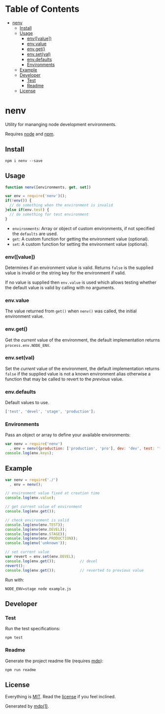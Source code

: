 Table of Contents
=================

* [nenv](#nenv)
  * [Install](#install)
  * [Usage](#usage)
    * [env([value])](#envvalue)
    * [env.value](#envvalue)
    * [env.get()](#envget)
    * [env.set(val)](#envsetval)
    * [env.defaults](#envdefaults)
    * [Environments](#environments)
  * [Example](#example)
  * [Developer](#developer)
    * [Test](#test)
    * [Readme](#readme)
  * [License](#license)

nenv
====

Utility for mananging node development environments.

Requires [node](http://nodejs.org) and [npm](http://www.npmjs.org).

## Install

```
npm i nenv --save
```

## Usage

```javascript
function nenv([environments, get, set])
```

```javascript
var env = require('nenv')();
if(!env()) {
  // do something when the environment is invalid
}else if(env.test) {
  // do something for test environment
}
```

* `environments`: Array or object of custom environments, if not specified the `defaults` are used.
* `get`: A custom function for getting the environment value (optional).
* `set`: A custom function for setting the environment value (optional).

### env([value])

Determines if an environment value is valid. Returns `false` is the supplied value is invalid or the string key for the environment if valid.

If no value is supplied then `env.value` is used which allows testing whether the default value is valid by calling with no arguments.

### env.value

The value returned from `get()` when `nenv()` was called, the initial environment value.

### env.get()

Get the *current* value of the environment, the default implementation returns `process.env.NODE_ENV`.

### env.set(val)

Set the *current* value of the environment, the default implementation returns `false` if the supplied value is not a known environment alias otherwise a function that may be called to revert to the *previous* value.

### env.defaults

Default values to use.

```javascript
['test', 'devel', 'stage', 'production'];
```

### Environments

Pass an object or array to define your available environments:

```javascript
var nenv = require('nenv')
  , env = nenv({production: ['production', 'pro'], dev: 'dev', test: 'test'});
console.log(env.keys);
```

## Example

```javascript
var nenv = require('./')
  , env = nenv();

// environment value fixed at creation time
console.log(env.value);

// get current value of environment
console.log(env.get());

// check environment is valid
console.log(env(env.TEST));
console.log(env(env.DEVEL));
console.log(env(env.STAGE));
console.log(env(env.PRODUCTION));
console.log(env('unknown'));

// set current value
var revert = env.set(env.DEVEL);
console.log(env.get());           // devel
revert();
console.log(env.get());           // reverted to previous value
```

Run with:

```
NODE_ENV=stage node example.js
```

## Developer

### Test

Run the test specifications:

```
npm test
```

### Readme

Generate the project readme file (requires [mdp](https://github.com/freeformsystems/mdp)):

```
npm run readme
```

## License

Everything is [MIT](http://en.wikipedia.org/wiki/MIT_License). Read the [license](https://github.com/socialally/nenv/blob/master/LICENSE) if you feel inclined.

Generated by [mdp(1)](https://github.com/freeformsystems/mdp).

[node]: http://nodejs.org
[npm]: http://www.npmjs.org
[mdp]: https://github.com/freeformsystems/mdp
